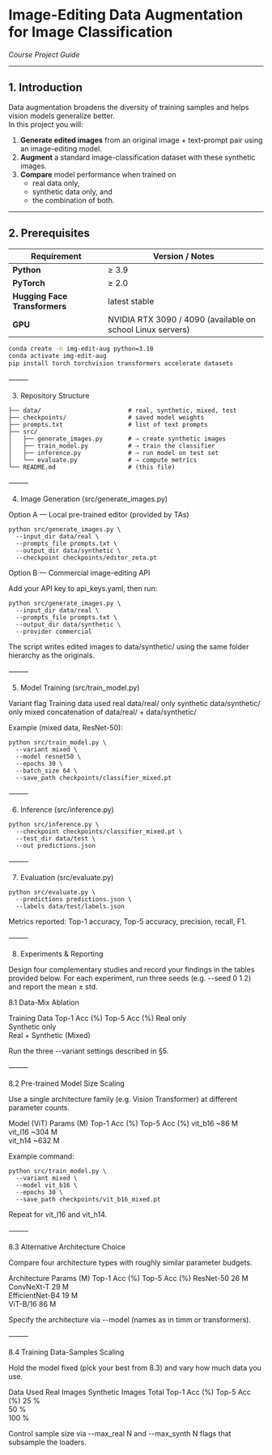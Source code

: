 # Image-Editing Data Augmentation for Image Classification  
*Course Project Guide*

---

## 1. Introduction
Data augmentation broadens the diversity of training samples and helps vision models generalize better.  
In this project you will:

1. **Generate edited images** from an original image + text-prompt pair using an image-editing model.  
2. **Augment** a standard image-classification dataset with these synthetic images.  
3. **Compare** model performance when trained on  
   * real data only,  
   * synthetic data only, and  
   * the combination of both.

---

## 2. Prerequisites
| Requirement | Version / Notes |
|-------------|-----------------|
| **Python**  | ≥ 3.9 |
| **PyTorch** | ≥ 2.0 |
| **Hugging Face Transformers** | latest stable |
| **GPU**     | NVIDIA RTX 3090 / 4090 (available on school Linux servers) |

```bash
conda create -n img-edit-aug python=3.10
conda activate img-edit-aug
pip install torch torchvision transformers accelerate datasets
```

⸻

3. Repository Structure

```
├── data/                        # real, synthetic, mixed, test
├── checkpoints/                 # saved model weights
├── prompts.txt                  # list of text prompts
├── src/
│   ├── generate_images.py       # ⇢ create synthetic images
│   ├── train_model.py           # ⇢ train the classifier
│   ├── inference.py             # ⇢ run model on test set
│   └── evaluate.py              # ⇢ compute metrics
└── README.md                    # (this file)
```

⸻

4. Image Generation (src/generate_images.py)

Option A — Local pre-trained editor (provided by TAs)

```
python src/generate_images.py \
  --input_dir data/real \
  --prompts_file prompts.txt \
  --output_dir data/synthetic \
  --checkpoint checkpoints/editor_zeta.pt
```

Option B — Commercial image-editing API

Add your API key to api_keys.yaml, then run:

```
python src/generate_images.py \
  --input_dir data/real \
  --prompts_file prompts.txt \
  --output_dir data/synthetic \
  --provider commercial
```

The script writes edited images to data/synthetic/ using the same folder hierarchy as the originals.

⸻

5. Model Training (src/train_model.py)

Variant flag	Training data used
real	data/real/ only
synthetic	data/synthetic/ only
mixed	concatenation of data/real/ + data/synthetic/

Example (mixed data, ResNet-50):

```
python src/train_model.py \
  --variant mixed \
  --model resnet50 \
  --epochs 30 \
  --batch_size 64 \
  --save_path checkpoints/classifier_mixed.pt
```

⸻

6. Inference (src/inference.py)

```
python src/inference.py \
  --checkpoint checkpoints/classifier_mixed.pt \
  --test_dir data/test \
  --out predictions.json
```

⸻

7. Evaluation (src/evaluate.py)

```
python src/evaluate.py \
  --predictions predictions.json \
  --labels data/test/labels.json
```

Metrics reported: Top-1 accuracy, Top-5 accuracy, precision, recall, F1.

⸻

8. Experiments & Reporting

Design four complementary studies and record your findings in the tables provided below.
For each experiment, run three seeds (e.g. --seed 0 1 2) and report the mean ± std.

8.1 Data-Mix Ablation

Training Data	Top-1 Acc (%)	Top-5 Acc (%)
Real only		
Synthetic only		
Real + Synthetic (Mixed)		

Run the three --variant settings described in §5.

⸻

8.2 Pre-trained Model Size Scaling

Use a single architecture family (e.g. Vision Transformer) at different parameter counts.

Model (ViT)	Params (M)	Top-1 Acc (%)	Top-5 Acc (%)
vit_b16	~86 M		
vit_l16	~304 M		
vit_h14	~632 M		

Example command:

```
python src/train_model.py \
  --variant mixed \
  --model vit_b16 \
  --epochs 30 \
  --save_path checkpoints/vit_b16_mixed.pt
```

Repeat for vit_l16 and vit_h14.

⸻

8.3 Alternative Architecture Choice

Compare four architecture types with roughly similar parameter budgets.

Architecture	Params (M)	Top-1 Acc (%)	Top-5 Acc (%)
ResNet-50	26 M		
ConvNeXt-T	29 M		
EfficientNet-B4	19 M		
ViT-B/16	86 M		

Specify the architecture via --model (names as in timm or transformers).

⸻

8.4 Training Data-Samples Scaling

Hold the model fixed (pick your best from 8.3) and vary how much data you use.

Data Used	Real Images	Synthetic Images	Total	Top-1 Acc (%)	Top-5 Acc (%)
25 %					
50 %					
100 %					

Control sample size via --max_real N and --max_synth N flags that subsample the loaders.

